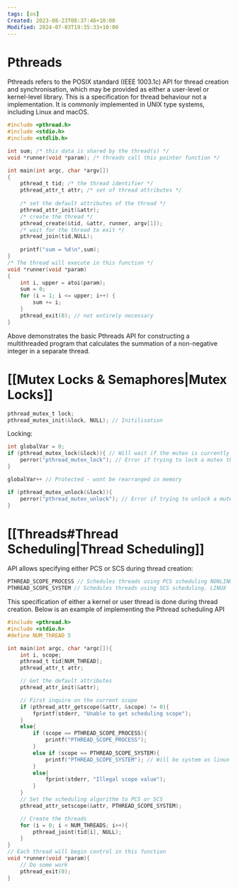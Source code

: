 ```yaml
---
tags: [os]
Created: 2023-08-23T08:37:46+10:00
Modified: 2024-07-03T19:35:33+10:00
---
```

# Pthreads
Pthreads refers to the POSIX standard (IEEE 1003.1c) API for thread creation and synchronisation, which may be provided as either a user-level or kernel-level library. This is a specification for thread behaviour not a implementation. It is commonly implemented in UNIX type systems, including Linux and macOS.
```c
#include <pthread.h>
#include <stdio.h>
#include <stdlib.h>

int sum; /* this data is shared by the thread(s) */ 
void *runner(void *param); /* threads call this pointer function */ 

int main(int argc, char *argv[]) 
{ 
	pthread_t tid; /* the thread identifier */ 
	pthread_attr_t attr; /* set of thread attributes */ 
	
	/* set the default attributes of the thread */ 
	pthread_attr_init(&attr); 
	/* create the thread */ 
	pthread_create(&tid, &attr, runner, argv[1]); 
	/* wait for the thread to exit */ 
	pthread_join(tid,NULL); 
	
	printf("sum = %d∖n",sum); 
} 
/* The thread will execute in this function */ 
void *runner(void *param) 
{ 
	int i, upper = atoi(param); 
	sum = 0; 
	for (i = 1; i <= upper; i++) {
		sum += i; 
	}
	pthread_exit(0); // not entirely necessary
}
```
Above demonstrates the basic Pthreads API for constructing a multithreaded program that calculates the summation of a non-negative integer in a separate thread.

# [[Mutex Locks & Semaphores|Mutex Locks]]
```c
pthread_mutex_t lock;
pthread_mutex_init(&lock, NULL); // Initilisation
```
Locking:
```c
int globalVar = 0;
if (pthread_mutex_lock(&lock)){ // Will wait if the mutex is currently aquired 
	perror("pthread_mutex_lock"); // Error if trying to lock a mutex thats already locked or locking a different mutex
} 

globalVar++ // Protected - wont be rearranged in memory

if (pthread_mutex_unlock(&lock)){
	perror("pthread_mutex_unlock"); // Error if trying to unlock a mutex thats already unlocked
} 
```

# [[Threads#Thread Scheduling|Thread Scheduling]]
API allows specifying either PCS or SCS during thread creation:
```c
PTHREAD_SCOPE_PROCESS // Schedules threads using PCS scheduling NONLINUX
PTHREAD_SCOPE_SYSTEM // Schedules threads using SCS scheduling. LINUX
```
This specification of either a kernel or user thread is done during thread creation.
Below is an example of implementing the Pthread scheduling API
```c
#include <pthread.h>
#include <stdio.h>
#define NUM_ThREAD 5

int main(int argc, char *argc[]){
	int i, scope;
	pthread_t tid[NUM_THREAD];
	pthread_attr_t attr;

	// Get the default attributes
	pthread_attr_init(&attr);

	// First inquire on the current scope
	if (pthread_attr_getscope(&attr, &scope) != 0){
		fprintf(stderr, "Unable to get scheduling scope");
	}
	else{
		if (scope == PTHREAD_SCOPE_PROCESS){
			printf("PTHREAD_SCOPE_PROCESS");
		}
		else if (scope == PTHREAD_SCOPE_SYSTEM){
			printf("PTHREAD_SCOPE_SYSTEM"); // Will be system as linux
		}
		else{
			fprint(stderr, "Illegal scope value");
		}
	}
	// Set the scheduling algorithm to PCS or SCS
	pthread_attr_setscope(&attr, PTHREAD_SCOPE_SYSTEM);

	// Create the threads
	for (i = 0; i < NUM_THREADS; i++){
		pthread_joint(tid[i], NULL);
	}
}
// Each thread will begin control in this function
void *runner(void *param){
	// Do some work
	pthread_exit(0);
}